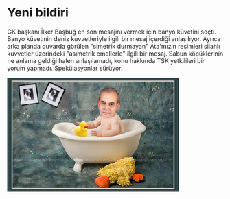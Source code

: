 # Yeni bildiri

GK başkanı İlker Başbuğ en son mesajını vermek için banyo küvetini
seçti. Banyo küvetinin deniz kuvvetleriyle ilgili bir mesaj içerdiği
anlaşılıyor. Ayrıca arka planda duvarda görülen "simetrik durmayan"
Ata'mızın resimleri silahlı kuvvetler üzerindeki "asımetrik emellerle"
ilgili bir mesaj. Sabun köpüklerinin ne anlama geldiği halen
anlaşılamadı, konu hakkında TSK yetkilileri bir yorum
yapmadı. Spekülasyonlar sürüyor.

![](basbug-bathtub.jpg)
